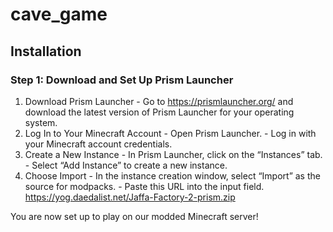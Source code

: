 # cave_game

## Installation
### Step 1: Download and Set Up Prism Launcher

1. Download Prism Launcher
        - Go to https://prismlauncher.org/ and download the latest version of Prism Launcher for your operating system.
1. Log In to Your Minecraft Account
        - Open Prism Launcher.
        - Log in with your Minecraft account credentials.
1. Create a New Instance
        - In Prism Launcher, click on the “Instances” tab.
        - Select “Add Instance” to create a new instance.
1. Choose Import
        - In the instance creation window, select “Import” as the source for modpacks.
        - Paste this URL into the input field. https://yog.daedalist.net/Jaffa-Factory-2-prism.zip

You are now set up to play on our modded Minecraft server!

